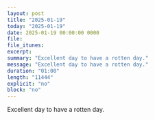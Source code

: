 ```yaml
---
layout: post
title: "2025-01-19"
today: "2025-01-19"
date: 2025-01-19 00:00:00 0000
file:
file_itunes:
excerpt:
summary: "Excellent day to have a rotten day."
message: "Excellent day to have a rotten day."
duration: "01:00"
length: "11444"
explicit: "no"
block: "no"
---
```

Excellent day to have a rotten day.

